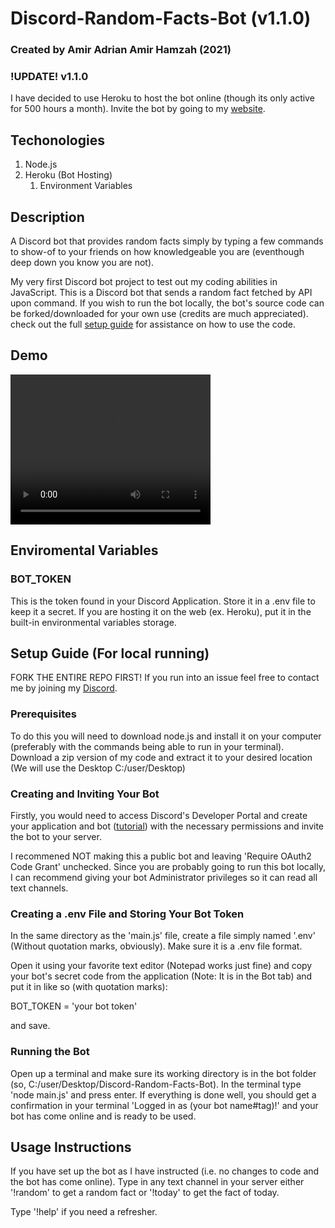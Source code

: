 # Discord-Random-Facts-Bot (v1.1.0)

### Created by Amir Adrian Amir Hamzah (2021)

### !UPDATE! v1.1.0

I have decided to use Heroku to host the bot online (though its only active for 500 hours a month). Invite the bot by going to my [website](https://edenfrey.github.io/discord-random-facts-bot-website/).

## Techonologies

1. Node.js
1. Heroku (Bot Hosting)
   1. Environment Variables

## Description

A Discord bot that provides random facts simply by typing a few commands to show-of to your friends on how knowledgeable you are (eventhough deep down you know you are not).

My very first Discord bot project to test out my coding abilities in JavaScript. This is a Discord bot that sends a random fact fetched by API upon command. If you wish to run the bot locally, the bot's source code can be forked/downloaded for your own use (credits are much appreciated). check out the full [setup guide](#setup-guide) for assistance on how to use the code.

## Demo

<video width="320" height="240" controls>
  <source src="assets/demo.mp4" type="video/mp4">
</video>

## Enviromental Variables

### BOT_TOKEN

This is the token found in your Discord Application. Store it in a .env file to keep it a secret. If you are hosting it on the web (ex. Heroku), put it in the built-in environmental variables storage.

## Setup Guide (For local running)

FORK THE ENTIRE REPO FIRST! If you run into an issue feel free to contact me by joining my [Discord](http://bit.ly/edenfreydiscord).

### Prerequisites

To do this you will need to download node.js and install it on your computer (preferably with the commands being able to run in your terminal). Download a zip version of my code and extract it to your desired location (We will use the Desktop C:/user/Desktop)

### Creating and Inviting Your Bot

Firstly, you would need to access Discord's Developer Portal and create your application and bot ([tutorial](https://discordpy.readthedocs.io/en/stable/discord.html)) with the necessary permissions and invite the bot to your server.

I recommened NOT making this a public bot and leaving 'Require OAuth2 Code Grant' unchecked. Since you are probably going to run this bot locally, I can recommend giving your bot Administrator privileges so it can read all text channels.

### Creating a .env File and Storing Your Bot Token

In the same directory as the 'main.js' file, create a file simply named '.env' (Without quotation marks, obviously). Make sure it is a .env file format.

Open it using your favorite text editor (Notepad works just fine) and copy your bot's secret code from the application (Note: It is in the Bot tab) and put it in like so (with quotation marks):

BOT_TOKEN = 'your bot token'

and save.

### Running the Bot

Open up a terminal and make sure its working directory is in the bot folder (so, C:/user/Desktop/Discord-Random-Facts-Bot). In the terminal type 'node main.js' and press enter. If everything is done well, you should get a confirmation in your terminal 'Logged in as (your bot name#tag)!' and your bot has come online and is ready to be used.

## Usage Instructions

If you have set up the bot as I have instructed (i.e. no changes to code and the bot has come online). Type in any text channel in your server either '!random' to get a random fact or '!today' to get the fact of today.

Type '!help' if you need a refresher.
